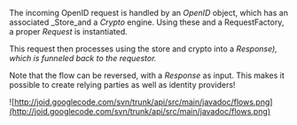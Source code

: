 The incoming OpenID request is handled by an _OpenID_ object, which has an associated _Store_and a _Crypto_ engine. Using these and a RequestFactory, a proper _Request_ is instantiated.

This request then processes using the store and crypto into a _Response), which is funneled back to the requestor._

Note that the flow can be reversed, with a _Response_ as input. This makes it possible to create relying parties as well as identity providers!


![http://joid.googlecode.com/svn/trunk/api/src/main/javadoc/flows.png](http://joid.googlecode.com/svn/trunk/api/src/main/javadoc/flows.png)


